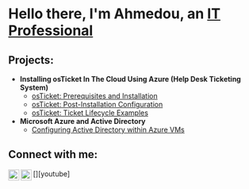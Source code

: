 <h1>Hello there, I'm Ahmedou, an <a href="https://linkedin.com/in/ahmedintech">IT Professional</a></h1>

<h2>Projects:</h2>

- <b>Installing osTicket In The Cloud Using Azure (Help Desk Ticketing System)</b>
  - [osTicket: Prerequisites and Installation](https://github.com/ahmedintech/osticket-prereqs)
  - [osTicket: Post-Installation Configuration](https://github.com/ahmedintech/post-install-config)
  - [osTicket: Ticket Lifecycle Examples](https://github.com/ahmedintech/ticket-lifecycle)
- <b>Microsoft Azure and Active Directory</b>
  - [Configuring Active Directory within Azure VMs](https://github.com/ahmedintech/configure-ad)

<h2>Connect with me:</h2>

[<img align="left" alt="Josh | LinkedIn" width="22px" src="https://cdn.jsdelivr.net/npm/simple-icons@v3/icons/linkedin.svg" />][linkedin]
[<img align="left" alt="Josh | LinkedIn" width="22px" src="https://cdn.jsdelivr.net/npm/simple-icons@v3/icons/youtube.svg" />][youtube]

[linkedin]: https://linkedin.com/in/ahmedintech
